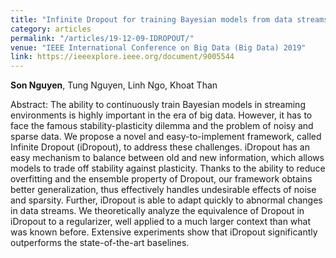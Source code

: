 ```yaml
---
title: "Infinite Dropout for training Bayesian models from data streams"
category: articles
permalink: "/articles/19-12-09-IDROPOUT/"
venue: "IEEE International Conference on Big Data (Big Data) 2019"
link: https://ieeexplore.ieee.org/document/9005544
---
```


[comment]: <> (<a href="https://ieeexplore.ieee.org/document/9005544">Arxiv</a>.)
<b>Son Nguyen</b>, Tung Nguyen, Linh Ngo, Khoat Than

Abstract: The ability to continuously train Bayesian models in streaming environments is highly important in the era of big data. However, it has to face the famous stability-plasticity dilemma and the problem of noisy and sparse data. We propose a novel and easy-to-implement framework, called Infinite Dropout (iDropout), to address these challenges. iDropout has an easy mechanism to balance between old and new information, which allows models to trade off stability against plasticity. Thanks to the ability to reduce overfitting and the ensemble property of Dropout, our framework obtains better generalization, thus effectively handles undesirable effects of noise and sparsity. Further, iDropout is able to adapt quickly to abnormal changes in data streams. We theoretically analyze the equivalence of Dropout in iDropout to a regularizer, well applied to a much larger context than what was known before. Extensive experiments show that iDropout significantly outperforms the state-of-the-art baselines.
